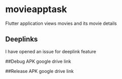 # movieapptask
Flutter application views movies and its movie details


## Deeplinks 
I have opened an issue for deeplink feature

##Debug APK
google drive link

##Release APK
google drive link
